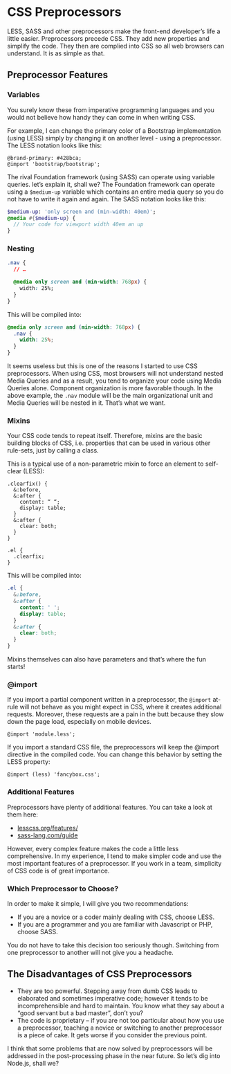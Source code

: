 CSS Preprocessors
=================

LESS, SASS and other preprocessors make the front-end developer’s life a little
easier. Preprocessors precede CSS. They add new properties and simplify the
code. They then are complied into CSS so all web browsers can understand. It is
as simple as that.

Preprocessor Features
---------------------

### Variables

You surely know these from imperative programming languages and you would not
believe how handy they can come in when writing CSS.

For example, I can change the primary color of a Bootstrap implementation (using
LESS) simply by changing it on another level - using a preprocessor. The LESS
notation looks like this:

```less
@brand-primary: #428bca;
@import 'bootstrap/bootstrap';
```


The rival Foundation framework (using SASS) can operate using variable queries.
let’s explain it, shall we? The Foundation framework can operate using a
`$medium-up` variable which contains an entire media query so you do not have to
write it again and again. The SASS notation looks like this:

```sass
$medium-up: 'only screen and (min-width: 40em)';
@media #{$medium-up} {
  // Your code for viewport width 40em an up
}
```

### Nesting

```css
.nav {
  // …

  @media only screen and (min-width: 768px) {
    width: 25%;
  }
}
```

This will be compiled into:

```css
@media only screen and (min-width: 768px) {
  .nav {
    width: 25%;
  }
}
```

It seems useless but this is one of the reasons I started to use CSS
preprocessors. When using CSS, most browsers will not understand nested Media
Queries and as a result, you tend to organize your code using Media Queries
alone. Component organization is more favorable though. In the above example,
the `.nav` module will be the main organizational unit and Media Queries will be
nested in it. That’s what we want.

### Mixins

Your CSS code tends to repeat itself. Therefore, mixins are the basic building
blocks of CSS, i.e. properties that can be used in various other rule-sets, just
by calling a class.

This is a typical use of a non-parametric mixin to force an element to
self-clear (LESS):

```less
.clearfix() {
  &:before,
  &:after {
    content: “ “;
    display: table;
  }
  &:after {
    clear: both;
  }
}

.el {
  .clearfix;
}
```

This will be compiled into:

```css
.el {
  &:before,
  &:after {
    content: ' ';
    display: table;
  }
  &:after {
    clear: both;
  }
}
```

Mixins themselves can also have parameters and that’s where the fun starts!

### @import

If you import a partial component written in a preprocessor, the `@import`
at-rule will not behave as you might expect in CSS, where it creates additional
requests. Moreover, these requests are a pain in the butt because they slow down
the page load, especially on mobile devices.

```less
@import 'module.less';
```


If you import a standard CSS file, the preprocessors will keep the @import
directive in the compiled code. You can change this behavior by setting the LESS
property:

```less
@import (less) 'fancybox.css';
```


### Additional Features

Preprocessors have plenty of additional features. You can take a look at them
here:

- [lesscss.org/features/](http://lesscss.org/features/)
- [sass-lang.com/guide](http://sass-lang.com/guide)

However, every complex feature makes the code a little less comprehensive. In my
experience, I tend to make simpler code and use the most important features of a
preprocessor. If you work in a team, simplicity of CSS code is of great
importance.

### Which Preprocessor to Choose?

In order to make it simple, I will give you two recommendations:

-   If you are a novice or a coder mainly dealing with CSS, choose LESS.
-   If you are a programmer and you are familiar with Javascript or PHP, choose
    SASS.

You do not have to take this decision too seriously though. Switching from one
preprocessor to another will not give you a headache.

The Disadvantages of CSS Preprocessors
--------------------------------------

-   They are too powerful. Stepping away from dumb CSS leads to elaborated and
    sometimes imperative code; however it tends to be incomprehensible and hard
    to maintain. You know what they say about a “good servant but a bad master”,
    don’t you?
-   The code is proprietary – if you are not too particular about how you use a
    preprocessor, teaching a novice or switching to another preprocessor is a
    piece of cake. It gets worse if you consider the previous point.

I think that some problems that are now solved by preprocessors will be
addressed in the post-processing phase in the near future. So let’s dig into
Node.js, shall we?

